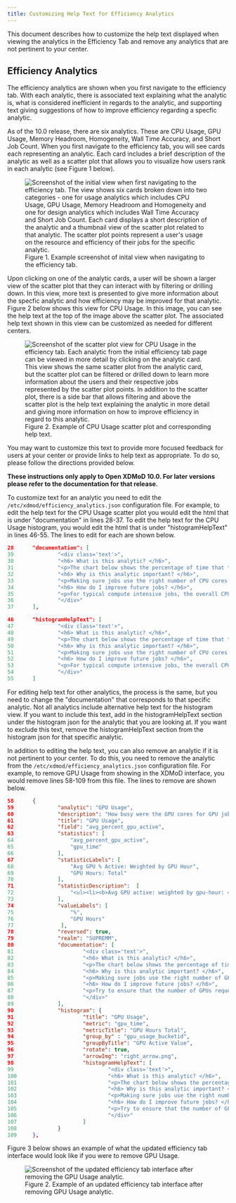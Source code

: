 ```yaml
---
title: Customizing Help Text for Efficiency Analytics
---
```


This document describes how to customize the help text displayed when viewing the analytics in the Efficiency Tab and remove any analytics that are not pertinent to your center.

## Efficiency Analytics

The efficiency analytics are shown when you first navigate to the efficiency tab. With each analytic, 
there is associated text explaining what the analytic is, what is considered inefficient in regards to the analytic, and 
supporting text giving suggestions of how to improve efficiency regarding a specfic analytic. 

As of the 10.0 release, there are six analytics. These are CPU Usage, GPU Usage, Memory Headroom, Homogeneity, Wall Time Accuracy, and Short Job Count. When you first navigate to the efficiency tab, you will see cards each representing an analytic. Each card includes a brief description of the analytic as well as a scatter plot that allows you to visualize how users rank in each analytic (see Figure 1 below).

<figure>
<img src="{{ site.baseurl }}/assets/images/efficiency_tab.png" alt="Screenshot of the initial view when first navigating to the efficiency tab. The view shows six cards broken down into two categories - one for usage analytics which includes CPU Usage, GPU Usage, Memory Headroom and Homogeneity and one for design analytics which includes Wall Time Accuracy and Short Job Count. Each card displays a short description of the analytic and a thumbnail view of the scatter plot related to that analytic. The scatter plot points represent a user's usage on the resource and efficiency of their jobs for the specific analytic." />
<figcaption>Figure 1. Example screenshot of inital view when navigating to the efficiency tab.</figcaption>
</figure>

Upon clicking on one of the analytic cards, a user will be shown a larger view of the scatter plot that they can interact with by filtering or drilling down. In this view, more text is presented to give more information about the specfic analytic and how efficiency may be improved for that analytic. Figure 2 below shows this view for CPU Usage. In this image, you can see the help text at the top of the image above the scatter plot. The associated help text shown in this view can be customized as needed for different centers. 

<figure>
<img src="{{ site.baseurl }}/assets/images/cpu_usage.png" alt="Screenshot of the scatter plot view for CPU Usage in the efficiency tab. Each analytic from the initial efficiency tab page can be viewed in more detail by clicking on the analytic card. This view shows the same scatter plot from the analytic card, but the scatter plot can be filtered or drilled down to learn more information about the users and their respective jobs represented by the scatter plot points. In addition to the scatter plot, there is a side bar that allows filtering and above the scatter plot is the help text explaining the analytic in more detail and giving more information on how to improve efficiency in regard to this analytic." />
<figcaption>Figure 2. Example of CPU Usage scatter plot and corresponding help text.</figcaption>
</figure>

You may want to customize this text to provide more focused feedback for users at your center or provide links to help text as appropriate. To do so, please follow the directions provided below.

**These instructions only apply to Open XDMoD 10.0. For later versions please refer to the documentation for that release.**

To customize text for an analytic you need to edit the `/etc/xdmod/efficiency_analytics.json` configuration file. For example, to edit the help text for the CPU Usage scatter plot you would edit the html that is under "documentation" in lines 28-37.  To edit the help text for the CPU Usage histogram, you would edit the html that is under "histogramHelpText" in lines 46-55. The lines to edit for each are shown below.
```json
28      "documentation": [
39              "<div class='text'>",
30              "<h6> What is this analytic? </h6>",
31              "<p>The chart below shows the percentage of time that the CPU cores were idle compared to overall usage. Each point on the plot shows the data for the jobs for a particular user.</p>",
32              "<h6> Why is this analytic important? </h6>",
33              "<p>Making sure jobs use the right number of CPU cores helps ensure that the compute resources are used efficiently.</p>",
34              "<h6> How do I improve future jobs? </h6>",
35              "<p>For typical compute intensive jobs, the overall CPU usage should be &gt; 90 % (i.e. CPU core idle &lt; 10 %). Consider requesting fewer CPU cores for future jobs, or adjust the configuration settings of the software to make use of all the cores that have been requested.</p>",
36              "</div>"
37      ],
```

```json
46      "histogramHelpText": [
47              "<div class='text'>",
48              "<h6> What is this analytic? </h6>",
49              "<p>The chart below shows the percentage of time that the CPU cores were idle compared to overall usage.</p>",
50              "<h6> Why is this analytic important? </h6>",
51              "<p>Making sure jobs use the right number of CPU cores helps ensure that the compute resources are used efficiently.</p>",
52              "<h6> How do I improve future jobs? </h6>",
53              "<p>For typical compute intensive jobs, the overall CPU usage should be &gt; 90 % (i.e. CPU core idle &lt; 10 %). Consider requesting fewer CPU cores for future jobs, or adjust the configuration settings of the software to make use of all the cores that have been requested.</p>",
54              "</div>"
55      ]
```

For editing help text for other analytics, the process is the same, but you need to change the "documentation" that corresponds to that specific analytic. Not all analytics include alternative help text for the histogram view. If you want to include this text, add in the histogramHelpText section under the histogram json for the analytic that you are looking at. If you want to exclude this text, remove the histogramHelpText section from the histogram json for that specific analytic.

In addition to editing the help text, you can also remove an analytic if it is not pertinent to your center. To do this, you need to remove the analytic from the `/etc/xdmod/efficiency_analytics.json` configuration file. For example, to remove GPU Usage from showing in the XDMoD interface, you would remove lines 58-109 from this file. The lines to remove are shown below.

```json
58      {
59              "analytic": "GPU Usage",
60              "description": "How busy were the GPU cores for GPU jobs?",
61              "title": "GPU Usage",
62              "field": "avg_percent_gpu_active",
63              "statistics": [
64                  "avg_percent_gpu_active",
65                  "gpu_time"
66              ],
67              "statisticLabels": [
68                  "Avg GPU % Active: Weighted by GPU Hour",
69                  "GPU Hours: Total"
70              ],
71              "statisticDescription":  [
72                  "<ul><li><b>Avg GPU active: weighted by gpu-hour: </b> The average GPU usage % weighted by gpu hours, over all jobs that were executing.</li></ul><ul><li><b>GPU Hours: Total</b> The total GPU time in hours for all jobs that were executing during the time period. The GPU time is calculated as the number of allocated GPU devices multiplied by the wall time of the job.</li></ul>"
73              ],
74              "valueLabels": [
75                  "%",
76                  "GPU Hours"
77               ],
78              "reversed": true,
79              "realm": "SUPREMM",
80              "documentation": [
81                      "<div class='text'>",
82                      "<h6> What is this analytic? </h6>",
83                      "<p>The chart below shows the percentage of time that the GPUs were busy compared to overall usage. Each point on the plot shows the GPU jobs for a particular user.</p>"
84                      "<h6> Why is this analytic important? </h6>",
85                      "<p>Making sure jobs use the right number of GPUs helps ensure that the compute resources are used efficiently.</p>",
86                      "<h6> How do I improve future jobs? </h6>",
87                      "<p>Try to ensure that the number of GPUs requested matches the number required. If a code is not using all GPUs adjust the configuration settings of the software to make use of all the requested GPUs or consider requesting fewer GPUs in future jobs. If you have jobs with 0% GPU usage, double check that the code is compiled correctly to make use of the GPUs and is not defaulting to CPU-only calculations.</p>",
88                      "</div>"
89              ],
90              "histogram": {
91                      "title": "GPU Usage",
92                      "metric": "gpu_time",
93                      "metricTitle": "GPU Hours Total",
94                      "group_by" : "gpu_usage_bucketid",
95                      "groupByTitle": "GPU Active Value",
96                      "rotate": true,
97                      "arrowImg": "right_arrow.png",
98                      "histogramHelpText": [
99                              "<div class='text'>",
100                             "<h6> What is this analytic? </h6>",
101                             "<p>The chart below shows the percentage of time that the GPUs were busy compared to overall usage.</p>",
102                             "<h6> Why is this analytic important? </h6>",
103                             "<p>Making sure jobs use the right number of GPUs helps ensure that the compute resources are used efficiently.</p>",
104                             "<h6> How do I improve future jobs? </h6>",
105                             "<p>Try to ensure that the number of GPUs requested matches the number required. If a code is not using all GPUs adjust the configuration settings of the software to make use of all the requested GPUs or consider requesting fewer GPUs in future jobs. If you have jobs with 0% GPU usage, double check that the code is compiled correctly to make use of the GPUs and is not defaulting to CPU-only calculations.</p>",
106                             "</div>"
107                     ]
108             }
109     },
```

Figure 3 below shows an example of what the updated efficiency tab interface would look like if you were to remove GPU Usage. 

<figure>
<img src="{{ site.baseurl }}/assets/images/efficiency_tab_no_gpu.png" alt="Screenshot of the updated efficiency tab interface after removing the GPU Usage analytic." />
<figcaption>Figure 2. Example of an updated efficiency tab interface after removing GPU Usage analytic.</figcaption>
</figure>
